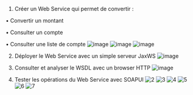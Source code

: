 1.	Créer un Web Service qui permet de convertir :

•	Convertir un montant 

•	Consulter un compte

•	Consulter une liste de compte
![image](https://user-images.githubusercontent.com/85079209/219655870-f79676f4-df04-42ff-aa48-1a40dfec5917.png)
![image](https://user-images.githubusercontent.com/85079209/219656026-6a0b7bb6-7a1e-4779-9de6-51047160ee85.png)
![image](https://user-images.githubusercontent.com/85079209/219656219-3b178f84-6925-4bb7-a9a3-becada19262b.png)

 

2.	Déployer le Web Service avec un simple serveur JaxWS
![image](https://user-images.githubusercontent.com/85079209/219656651-ad9fe154-c7c7-4a8b-9b4e-8a3a4e73de39.png)

3.	Consulter et analyser le WSDL avec un browser HTTP
![image](https://user-images.githubusercontent.com/85079209/219656803-efa005c9-030c-462c-925a-4ddbdeca6caf.png)

4.	Tester les opérations du Web Service avec SOAPUI
![2](https://user-images.githubusercontent.com/85079209/219657704-2c20727e-2bae-4613-84f6-be70d825fb1a.png)
![3](https://user-images.githubusercontent.com/85079209/219657751-4d6e7135-34d4-40e4-a77b-91ea2ad7bb3f.png)
![4](https://user-images.githubusercontent.com/85079209/219657769-72cd13a3-fc44-436b-b4ea-febcddc6dd07.png)
![5](https://user-images.githubusercontent.com/85079209/219657789-b7123ac6-3df2-47ca-a11f-880177ad8b94.png)
![6](https://user-images.githubusercontent.com/85079209/219657815-c6203d34-1c83-410e-911c-c12b8828fb19.png)
![7](https://user-images.githubusercontent.com/85079209/219657835-0881ade0-cca4-4c54-96ec-4341f7b3ce12.png)

